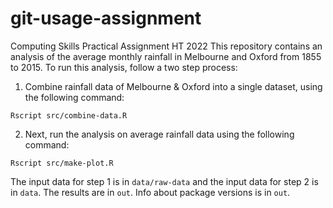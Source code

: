 # git-usage-assignment
Computing Skills Practical Assignment HT 2022
This repository contains an analysis of the average monthly rainfall in Melbourne and Oxford from 1855 to 2015.
To run this analysis, follow a two step process:

1. Combine rainfall data of Melbourne & Oxford into a single dataset, using the following command:
```
Rscript src/combine-data.R
```
2. Next, run the analysis on average rainfall data using the following command:
```
Rscript src/make-plot.R
```
The input data for step 1 is in `data/raw-data` and the input data for step 2 is in `data`. 
The results are in `out`.
Info about package versions is in `out`.
